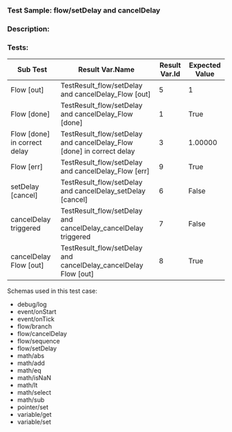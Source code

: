 ### **Test Sample:** flow/setDelay and cancelDelay
### **Description:** 

### Tests:
| Sub Test | Result Var.Name | Result Var.Id | Expected Value
| ----------- | ----------- | ----------- |----------- |
| Flow [out] | TestResult_flow/setDelay and cancelDelay_Flow [out] | 5 | 1
| Flow [done] | TestResult_flow/setDelay and cancelDelay_Flow [done] | 1 | True
| Flow [done] in correct delay | TestResult_flow/setDelay and cancelDelay_Flow [done] in correct delay | 3 | 1.00000
| Flow [err] | TestResult_flow/setDelay and cancelDelay_Flow [err] | 9 | True
| setDelay [cancel] | TestResult_flow/setDelay and cancelDelay_setDelay [cancel] | 6 | False
| cancelDelay triggered | TestResult_flow/setDelay and cancelDelay_cancelDelay triggered | 7 | False
| cancelDelay Flow [out] | TestResult_flow/setDelay and cancelDelay_cancelDelay Flow [out] | 8 | True

Schemas used in this test case:
- debug/log
- event/onStart
- event/onTick
- flow/branch
- flow/cancelDelay
- flow/sequence
- flow/setDelay
- math/abs
- math/add
- math/eq
- math/isNaN
- math/lt
- math/select
- math/sub
- pointer/set
- variable/get
- variable/set

